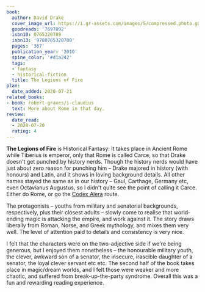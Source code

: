 ```yaml
---
book:
  author: David Drake
  cover_image_url: https://i.gr-assets.com/images/S/compressed.photo.goodreads.com/books/1316131317l/7697892._SX98_.jpg
  goodreads: '7697892'
  isbn10: 0765320789
  isbn13: '9780765320780'
  pages: '367'
  publication_year: '2010'
  spine_color: '#d1a242'
  tags:
  - fantasy
  - historical-fiction
  title: The Legions of Fire
plan:
  date_added: 2020-07-21
related_books:
- book: robert-graves/i-claudius
  text: More about Rome in that day.
review:
  date_read:
  - 2020-07-20
  rating: 4
---
```


**The Legions of Fire** is Historical Fantasy: It takes place in Ancient Rome while Tiberius is emperor, only that Rome
is called Carce, so that Drake doesn't get punched by history nerds. Though the history nerds would have just
about zero reason for punching him – Drake majored in history (with honours) and Latin, and it shows in loving
background details. All other names stayed the same as in our history – Gaul, Carthage, Germany etc, even Octavianus
Augustus, so I didn't quite see the point of calling it Carce. Either do Rome, or go the [Codex
Alera](https://books.rixx.de/reviews/by-series/#Codex%20Alera) route.

The protagonists – youths from military and senatorial backgrounds, respectively, plus their closest adults – slowly
come to realise that world-ending magic is attacking the empire, and work against it. The story draws liberally from
Roman, Norse, and Greek mythology, and mixes them very well. The level of attention paid to details and consistency is
very nice.

I felt that the characters were on the two-adjective side if we're being generous, but I enjoyed them nonetheless
– the honourable military youth, the clever, awkward son of a senator, the insecure, irascible daughter of a senator,
the loyal clever servant etc etc. The second half of the book takes place in magic/dream worlds, and I felt those were
weaker and more chaotic, and suffered from break-up-the-party syndrome. Overall this was a fun and rewarding reading
experience.
